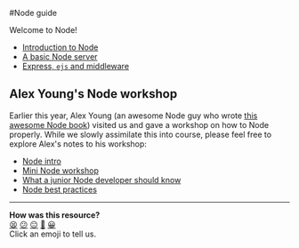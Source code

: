 #Node guide

Welcome to Node!

* [Introduction to Node](/node/intro_to_node.md)
* [A basic Node server](/node/basic_node_server.md)
* [Express, `ejs` and middleware](/node/express_ejs.md)

## Alex Young's Node workshop

Earlier this year, Alex Young (an awesome Node guy who wrote [this awesome Node book](http://www.manning.com/young/)) visited us and gave a workshop on how to Node properly. While we slowly assimilate this into course, please feel free to explore Alex's notes to his workshop:

* [Node intro](/node/alexyoung/node_intro.md)
* [Mini Node workshop](/node/alexyoung/node_workshop.md)
* [What a junior Node developer should know](/node/alexyoung/node_jr_checklist.md)
* [Node best practices](/node/alexyoung/node_best_practices.md)

<!-- BEGIN GENERATED SECTION DO NOT EDIT -->

---

**How was this resource?**  
[😫](https://airtable.com/shrUJ3t7KLMqVRFKR?prefill_Repository=course&prefill_File=pills/node_guide.md&prefill_Sentiment=😫) [😕](https://airtable.com/shrUJ3t7KLMqVRFKR?prefill_Repository=course&prefill_File=pills/node_guide.md&prefill_Sentiment=😕) [😐](https://airtable.com/shrUJ3t7KLMqVRFKR?prefill_Repository=course&prefill_File=pills/node_guide.md&prefill_Sentiment=😐) [🙂](https://airtable.com/shrUJ3t7KLMqVRFKR?prefill_Repository=course&prefill_File=pills/node_guide.md&prefill_Sentiment=🙂) [😀](https://airtable.com/shrUJ3t7KLMqVRFKR?prefill_Repository=course&prefill_File=pills/node_guide.md&prefill_Sentiment=😀)  
Click an emoji to tell us.

<!-- END GENERATED SECTION DO NOT EDIT -->
